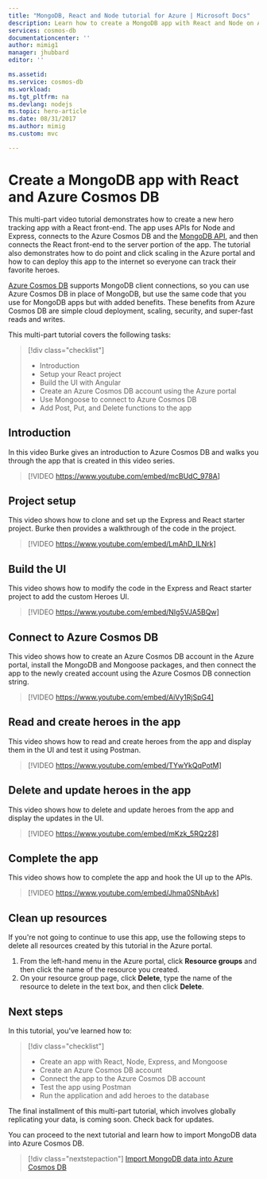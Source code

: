 ```yaml
---
title: "MongoDB, React and Node tutorial for Azure | Microsoft Docs"
description: Learn how to create a MongoDB app with React and Node on Azure Cosmos DB using the exact same APIs you use for MongoDB with this video based tutorial series. 
services: cosmos-db
documentationcenter: ''
author: mimig1
manager: jhubbard
editor: ''

ms.assetid: 
ms.service: cosmos-db
ms.workload: 
ms.tgt_pltfrm: na
ms.devlang: nodejs
ms.topic: hero-article
ms.date: 08/31/2017
ms.author: mimig
ms.custom: mvc

---
```

# Create a MongoDB app with React and Azure Cosmos DB  

This multi-part video tutorial demonstrates how to create a new hero tracking app with a React front-end. The app uses APIs for Node and Express, connects to the Azure Cosmos DB and the [MongoDB API](mongodb-introduction.md), and then connects the React front-end to the server portion of the app. The tutorial also demonstrates how to do point and click scaling in the Azure portal and how to can deploy this app to the internet so everyone can track their favorite heroes. 

[Azure Cosmos DB](https://azure.microsoft.com/services/cosmos-db/) supports MongoDB client connections, so you can use Azure Cosmos DB in place of MongoDB, but use the same code that you use for MongoDB apps but with added benefits. These benefits from Azure Cosmos DB are simple cloud deployment, scaling, security, and super-fast reads and writes.  

This multi-part tutorial covers the following tasks:

> [!div class="checklist"]
> * Introduction
> * Setup your React project
> * Build the UI with Angular
> * Create an Azure Cosmos DB account using the Azure portal
> * Use Mongoose to connect to Azure Cosmos DB
> * Add Post, Put, and Delete functions to the app

## Introduction 

In this video Burke gives an introduction to Azure Cosmos DB and walks you through the app that is created in this video series. 

> [!VIDEO https://www.youtube.com/embed/mcBUdC_978A]

## Project setup

This video shows how to clone and set up the Express and React starter project. Burke then provides a walkthrough of the code in the project.

> [!VIDEO https://www.youtube.com/embed/LmAhD_ILNrk]

## Build the UI

This video shows how to modify the code in the Express and React starter project to add the custom Heroes UI. 

> [!VIDEO https://www.youtube.com/embed/NIg5VJA5BQw]

## Connect to Azure Cosmos DB

This video shows how to create an Azure Cosmos DB account in the Azure portal, install the MongoDB and Mongoose packages, and then connect the app to the newly created account using the Azure Cosmos DB connection string. 

> [!VIDEO https://www.youtube.com/embed/AiVy1RjSpG4]

## Read and create heroes in the app

This video shows how to read and create heroes from the app and display them in the UI and test it using Postman. 

> [!VIDEO https://www.youtube.com/embed/TYwYkQqPotM] 

## Delete and update heroes in the app

This video shows how to delete and update heroes from the app and display the updates in the UI. 

> [!VIDEO https://www.youtube.com/embed/mKzk_5RQz28] 

## Complete the app

This video shows how to complete the app and hook the UI up to the APIs. 

> [!VIDEO https://www.youtube.com/embed/Jhma0SNbAvk]

## Clean up resources

If you're not going to continue to use this app, use the following steps to delete all resources created by this tutorial in the Azure portal. 

1. From the left-hand menu in the Azure portal, click **Resource groups** and then click the name of the resource you created. 
2. On your resource group page, click **Delete**, type the name of the resource to delete in the text box, and then click **Delete**.

## Next steps

In this tutorial, you've learned how to:

> [!div class="checklist"]
> * Create an app with React, Node, Express, and Mongoose 
> * Create an Azure Cosmos DB account
> * Connect the app to the Azure Cosmos DB account
> * Test the app using Postman
> * Run the application and add heroes to the database

The final installment of this multi-part tutorial, which involves globally replicating your data, is coming soon. Check back for updates. 

You can proceed to the next tutorial and learn how to import MongoDB data into Azure Cosmos DB.  

> [!div class="nextstepaction"]
> [Import MongoDB data into Azure Cosmos DB](mongodb-migrate.md)
 